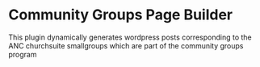 # Community Groups Page Builder

This plugin dynamically generates wordpress posts corresponding to the ANC churchsuite smallgroups which are part of the community groups program
